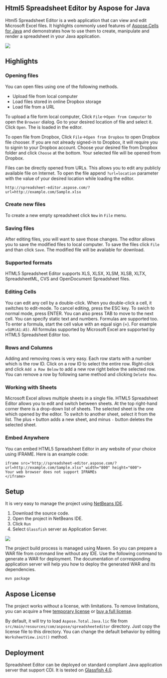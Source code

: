 ## Html5 Spreadsheet Editor by Aspose for Java

Html5 Spreadsheet Editor is a web application that can view and edit Microsoft Excel files. It highlights commonly used features of [Aspose.Cells for Java](http://www.aspose.com/java/excel-component.aspx) and demonstrates how to use them to create, manipulate and render a spreadsheet in your Java application.

![](https://cloud.githubusercontent.com/assets/7696899/4931559/f0dace90-657a-11e4-97c4-2632118fa552.png)

## Highlights

### Opening files

You can open files using one of the following methods.

* Upload file from local computer
* Load files stored in online Dropbox storage
* Load file from a URL

To upload a file form local computer, Click `File`->`Open from Computer` to open the `Browser` dialog. Go to your desired location of file and select it. Click `Open`. The is loaded in the editor.

To open file from Dropbox, Click `File`->`Open from Dropbox` to open Dropbox file chooser. If you are not already signed-in to Dropbox, it will require you to signin to your Dropbox account. Choose your desired file from Dropbox folder and click `Choose` at the bottom. Your selected file will be opened from Dropbox.

Files can be directly opened from URLs. This allows you to edit any publicly available file on Internet. To open the file append `?url=location` parameter with the value of your desired location while loading the editor.

`http://spreadsheet-editor.aspose.com/?url=http://example.com/Sample.xlsx`

### Create new files

To create a new empty spreadsheet click `New` in `File` menu.

### Saving files

After editing files, you will want to save those changes. The editor allows you to save the modified files to local computer. To save the files click `File` and than click `Save`. The modified file will be available for download.

### Supported formats

HTML5 Spreadsheet Editor supports XLS, XLSX, XLSM, XLSB, XLTX, SpreadsheetML, CVS and OpenDocument Spreadsheet files.

### Editing Cells

You can edit any cell by a double-click. When you double-click a cell, it switches to edit-mode. To cancel editing, press the ESC key. To swich to normal mode, press ENTER. You can also press TAB to move to the next cell. You can specify static text and numbers. Formulas are supported too. To enter a formula, start the cell value with an equal sign (=). For example `=SUM(A1:A5)`. All formulas supported by Microsoft Excel are supported by HTML5 Spreadsheet Editor too.

### Rows and Columns

Adding and removing rows is very easy. Each row starts with a number which is the row ID. Click on a row ID to select the entire row. Right-click and click `Add a Row Below` to add a new row right below the selected row. You can remove a row by following same method and clicking `Delete Row`.

### Working with Sheets

Microsoft Excel allows multiple sheets in a single file. HTML5 Spreadsheet Editor allows you to edit and switch between sheets. At the top right-hand corner there is a drop-down list of sheets. The selected sheet is the one which opened by the editor. To switch to another sheet, select it from the list. The plus `+` button adds a new sheet, and minus `-` button deletes the selected sheet.

### Embed Anywhere

You can embed HTML5 Spreadsheet Editor in any website of your choice using IFRAME. Here is an example code:

```<
iframe src="http://spreadsheet-editor.aspose.com/?url=http://example.com/Sample.xlsx" width="800" height="600">
Your web browser does not support IFRAMEs
</iframe>
```

## Setup

It is very easy to manage the project using [NetBeans IDE](https://netbeans.org/). 

1. Download the source code.
2. Open the project in NetBeans IDE.
3. Click `Run`
4. Select `Glassfish` server as Application Server.

![](https://cloud.githubusercontent.com/assets/7696899/4933205/d49e9b94-6593-11e4-879d-5ef39755a232.png)

The project build process is managed using Maven. So you can prepare a WAR file from command line without any IDE. Use the following command to generate a WAR for deployment. The documentation of corresponding application server will help you how to deploy the generated WAR and its dependencies.

```
mvn package
```

## Aspose License

The project works without a license, with limitations. To remove limitations, you can acquire a free [temporary license](http://www.aspose.com/corporate/purchase/temporary-license.aspx) or [buy a full license](http://www.aspose.com/purchase/default.aspx).

By default, it will try to load `Aspose.Total.Java.lic` file from `src/main/resources/com/aspose/spreadsheeteditor` directory. Just copy the license file to this directory. You can change the default behavior by editing `WorksheetView.init()` method.

## Deployment

Spreadsheet Editor can be deployed on standard compliant Java application server that support CDI. It is tested on [Glassfish 4.0](http://glassfish.org/).
